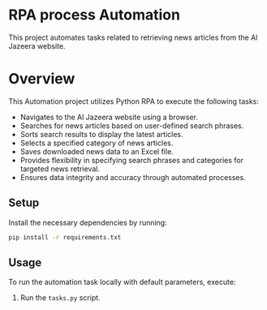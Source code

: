 # RPA process Automation
This project automates tasks related to retrieving news articles from the Al Jazeera website.

# Overview
This Automation project utilizes Python RPA to execute the following tasks:
- Navigates to the Al Jazeera website using a browser.
- Searches for news articles based on user-defined search phrases.
- Sorts search results to display the latest articles.
- Selects a specified category of news articles.
- Saves downloaded news data to an Excel file.
- Provides flexibility in specifying search phrases and categories for targeted news retrieval.
- Ensures data integrity and accuracy through automated processes.

## Setup
Install the necessary dependencies by running:

   ```bash
   pip install -r requirements.txt
   ```

## Usage
To run the automation task locally with default parameters, execute:
1. Run the `tasks.py` script.